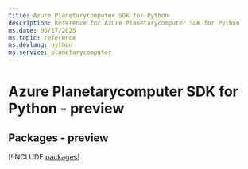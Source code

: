 ```yaml
---
title: Azure Planetarycomputer SDK for Python
description: Reference for Azure Planetarycomputer SDK for Python
ms.date: 06/17/2025
ms.topic: reference
ms.devlang: python
ms.service: planetarycomputer
---
```

# Azure Planetarycomputer SDK for Python - preview
## Packages - preview
[!INCLUDE [packages](planetarycomputer-index.md)]